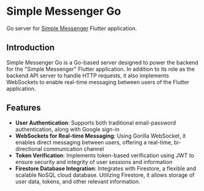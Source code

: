 # Simple Messenger Go

Go server for [Simple Messenger](https://github.com/anthonydip/flutter-messenger-go) Flutter application.

## Introduction

Simple Messenger Go is a Go-based server designed to power the backend for the "Simple Messenger" Flutter application. In addition to its role as the backend API server to handle HTTP requests, it also implements WebSockets to enable real-time messaging between users of the Flutter application.

## Features
- **User Authentication**: Supports both traditional email-password authentication, along with Google sign-in
- **WebSockets for Real-time Messaging**: Using Gorilla WebSocket, it enables direct messaging between users, offering a real-time, bi-directional communication channel
- **Token Verification**: Implements token-based verification using JWT to ensure security and integrity of user sessions and information
- **Firestore Database Integration**: Integrates with Firestore, a flexible and scalable NoSQL cloud database. Utilizing Firestore, it allows storage of user data, tokens, and other relevant information.

